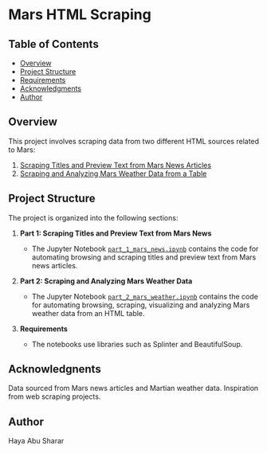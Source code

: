 # Mars HTML Scraping

## Table of Contents

- [Overview](#overview)
- [Project Structure](#project-structure)
- [Requirements](#requirements)
- [Acknowledgments](#acknowledgments)
- [Author](#author)

## Overview

This project involves scraping data from two different HTML sources related to Mars:
1. [Scraping Titles and Preview Text from Mars News Articles](#part-1-scrape-titles-and-preview-text-from-mars-news)
2. [Scraping and Analyzing Mars Weather Data from a Table](#part-2-scrape-and-analyze-mars-weather-data)

## Project Structure

The project is organized into the following sections:

1. **Part 1: Scraping Titles and Preview Text from Mars News**
   - The Jupyter Notebook [`part_1_mars_news.ipynb`](part_1_mars_news.ipynb) contains the code for automating browsing and scraping titles and preview text from Mars news articles.

2. **Part 2: Scraping and Analyzing Mars Weather Data**
   - The Jupyter Notebook [`part_2_mars_weather.ipynb`](part_2_mars_weather.ipynb) contains the code for automating browsing, scraping, visualizing and analyzing Mars weather data from an HTML table.

3. **Requirements**
   - The notebooks use libraries such as Splinter and BeautifulSoup.
  
## Acknowledgnents

Data sourced from Mars news articles and Martian weather data.
Inspiration from web scraping projects.


## Author
Haya Abu Sharar


